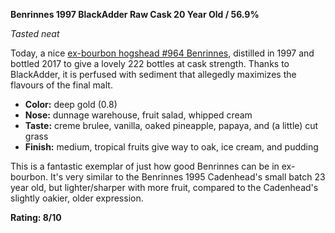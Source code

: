**Benrinnes 1997 BlackAdder Raw Cask 20 Year Old / 56.9%**

*Tasted neat*

Today, a nice [ex-bourbon hogshead #964 Benrinnes](https://www.whiskybase.com/whiskies/whisky/108098/benrinnes-1997-ba), distilled in 1997 and bottled 2017 to give a lovely 222 bottles at cask strength.  Thanks to BlackAdder, it is perfused with sediment that allegedly maximizes the flavours of the final malt.

* **Color:** deep gold (0.8)
* **Nose:** dunnage warehouse, fruit salad, whipped cream
* **Taste:** creme brulee, vanilla, oaked pineapple, papaya, and (a little) cut grass
* **Finish:** medium, tropical fruits give way to oak, ice cream, and pudding 

This is a fantastic exemplar of just how good Benrinnes can be in ex-bourbon.  It's very similar to the Benrinnes 1995 Cadenhead's small batch 23 year old, but lighter/sharper with more fruit, compared to the Cadenhead's slightly oakier, older expression.

**Rating: 8/10**